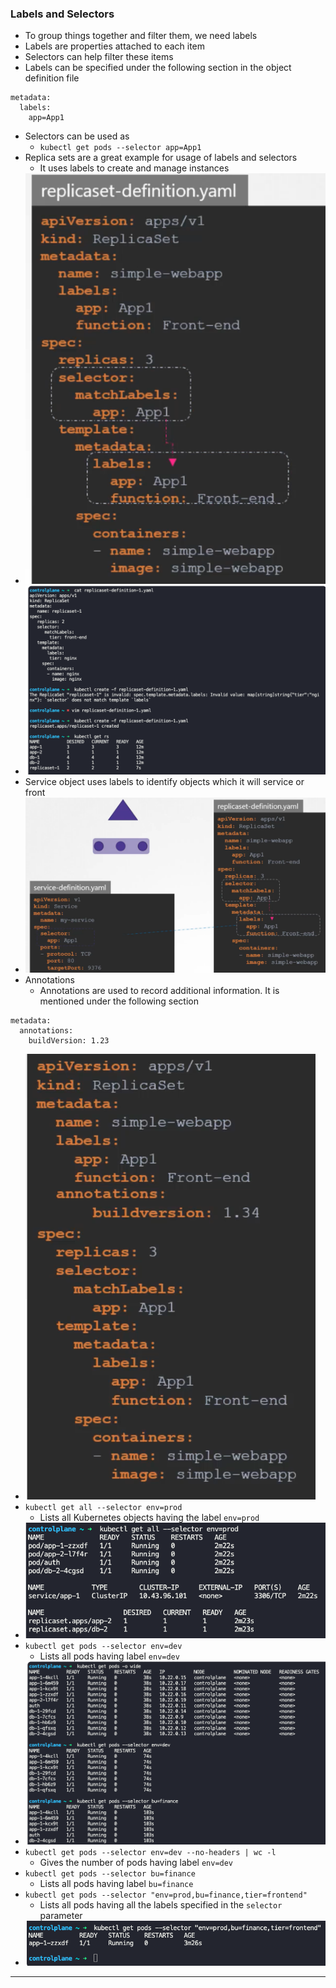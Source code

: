 
### Labels and Selectors

- To group things together and filter them, we need labels
- Labels are properties attached to each item
- Selectors can help filter these items
- Labels can be specified under the following section in the object definition file
```
metadata:
  labels:
    app=App1
```
- Selectors can be used as
	- `kubectl get pods --selector app=App1`
- Replica sets are a great example for usage of labels and selectors
	- It uses labels to create and manage instances
- ![labelsinreplicaset.png](Attachments/labelsinreplicaset.png)
- ![labelsmatchingreplicasetdefnfile.png](Attachments/labelsmatchingreplicasetdefnfile.png)
- Service object uses labels to identify objects which it will service or front
- ![labelsinservice.png](Attachments/labelsinservice.png)
- Annotations
	- Annotations are used to record additional information. It is mentioned under the following section
```
metadata:
  annotations:
    buildVersion: 1.23
```

- ![annotations.png](Attachments/annotations.png)
- `kubectl get all --selector env=prod`
	- Lists all Kubernetes objects having the label `env=prod`
- ![kubectlgetallselector.png](Attachments/kubectlgetallselector.png)
- `kubectl get pods --selector env=dev`
	- Lists all pods having label `env=dev`
- ![kubectlgetpodsselector.png](Attachments/kubectlgetpodsselector.png)
- `kubectl get pods --selector env=dev --no-headers | wc -l`
	- Gives the number of pods having label `env=dev`
- `kubectl get pods --selector bu=finance`
	- Lists all pods having label `bu=finance`
- `kubectl get pods --selector "env=prod,bu=finance,tier=frontend"`
	- Lists all pods having all the labels specified in the `selector` parameter
- ![kubectlgetpodsselectormultiplelabels.png](Attachments/kubectlgetpodsselectormultiplelabels.png)



---
